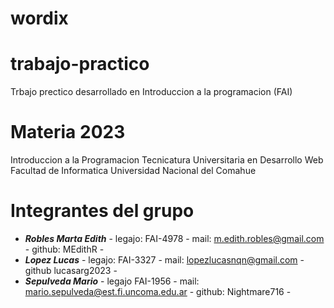 # wordix

# trabajo-practico

Trbajo prectico desarrollado en Introduccion a la programacion (FAI)

# Materia 2023

Introduccion a la Programacion
Tecnicatura Universitaria en Desarrollo Web
Facultad de Informatica
Universidad Nacional del Comahue

# Integrantes del grupo

- ***Robles Marta Edith*** - legajo: FAI-4978 - mail: m.edith.robles@gmail.com - github: MEdithR -
- ***Lopez Lucas*** - legajo: FAI-3327 - mail: lopezlucasnqn@gmail.com - github lucasarg2023 -
- ***Sepulveda Mario*** - legajo FAI-1956 - mail: mario.sepulveda@est.fi.uncoma.edu.ar - github: Nightmare716 -